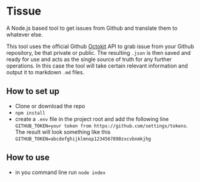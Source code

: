 # Tissue
A Node.js based tool to get issues from Github and translate them to whatever else.

This tool uses the official Github [Octokit](https://octokit.github.io/rest.js) API to grab issue from your Github repository, be that private or public. The resulting `.json` is then saved and ready for use and acts as the single source of truth for any further operations. In this case the tool will take certain relevant information and output it to markdown `.md` files.

## How to set up
- Clone or download the repo
- `npm install`
- create a `.env` file in the project root and add the following line `GITHUB_TOKEN=your token from https://github.com/settings/tokens`. The result will look something like this `GITHUB_TOKEN=abcdefghijklmnop1234567890zxcvbnmkjhg`

## How to use
- in you command line run `node index`